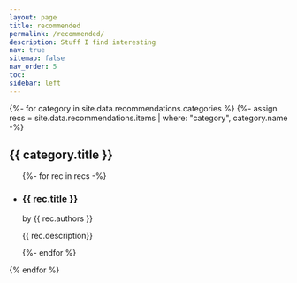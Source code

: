 ```yaml
---
layout: page
title: recommended
permalink: /recommended/
description: Stuff I find interesting
nav: true
sitemap: false
nav_order: 5
toc:
sidebar: left
---
```


<div class="recommendations">
{%- for category in site.data.recommendations.categories %}
{%- assign recs = site.data.recommendations.items | where: "category", category.name -%}
<h2 class="category">{{ category.title }}</h2>
<ul class="rec-list">
{%- for rec in recs -%}
<li>
<h3><a href="{{ rec.url }}">{{ rec.title }}</a></h3>
<p class="post-authors"> by {{ rec.authors }}</p>
<p class="post-description">{{ rec.description}}</p>
</li>
{%- endfor %}
</ul>

{% endfor %}

</div>
